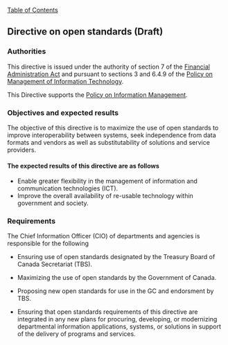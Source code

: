 [Table of Contents](../../README.md#english-content)

## Directive on open standards (Draft)

### Authorities

This directive is issued under the authority of section 7 of the [Financial Administration Act](https://laws-lois.justice.gc.ca/eng/acts/f-11/) and pursuant to sections 3 and 6.4.9 of the [Policy on Management of Information Technology](https://www.tbs-sct.gc.ca/pol/doc-eng.aspx?id=12755).

This Directive supports the [Policy on Information Management](https://www.tbs-sct.gc.ca/pol/doc-eng.aspx?id=12742).

### Objectives and expected results

The objective of this directive is to maximize the use of open standards to improve interoperability between systems, seek independence from data formats and vendors as well as substitutability of solutions and service providers.

#### The expected results of this directive are as follows

* Enable greater flexibility in the management of information and communication technologies (ICT).
* Improve the overall availability of re-usable technology within government and society.

### Requirements

The Chief Information Officer (CIO) of departments and agencies is responsible for the following

* Ensuring use of open standards designated by the Treasury Board of Canada Secretariat (TBS).
* Maximizing the use of open standards by the Government of Canada.
* Proposing new open standards for use in the GC and endorsment by TBS.

* Ensuring that open standards requirements of this directive are integrated in any new plans for procuring, developing, or modernizing departmental information applications, systems, or solutions in support of the delivery of programs and services.
